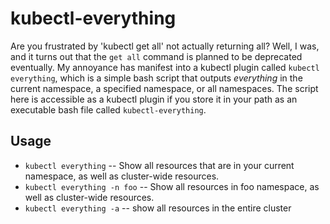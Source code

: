 # kubectl-everything
Are you frustrated by 'kubectl get all' not actually returning all?  Well, I was, and it turns out that the `get all` command is planned to be deprecated eventually.  My annoyance has manifest into a kubectl plugin called `kubectl everything`, which is a simple bash script that outputs *everything* in the current namespace, a specified namespace, or all namespaces.  The script here is accessible as a kubectl plugin if you store it in your path as an executable bash file called `kubectl-everything`.

## Usage
  * `kubectl everything` -- Show all resources that are in your current namespace, as well as cluster-wide resources.
  * `kubectl everything -n foo` -- Show all resources in foo namespace, as well as cluster-wide resources.
  * `kubectl everything -a` -- show all resources in the entire cluster
